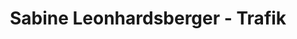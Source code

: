 ---
title: "Sabine Leonhardsberger - Trafik"
url: /luftenberg-an-der-donau/sabine-leonhardsberger-trafik/
shop: Kiosk
---